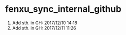 # fenxu_sync_internal_github

1. Add sth. in GH: 2017/12/10 14:18
2. Add sth. in GH: 2017/12/11 11:26
